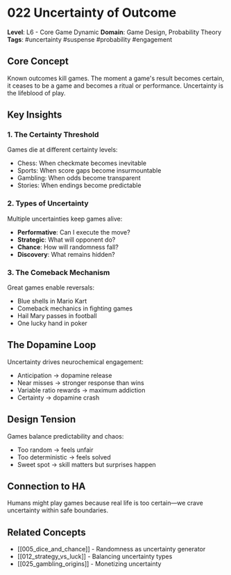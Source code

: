 # 022 Uncertainty of Outcome

**Level**: L6 - Core Game Dynamic
**Domain**: Game Design, Probability Theory
**Tags**: #uncertainty #suspense #probability #engagement

## Core Concept

Known outcomes kill games. The moment a game's result becomes certain, it ceases to be a game and becomes a ritual or performance. Uncertainty is the lifeblood of play.

## Key Insights

### 1. The Certainty Threshold
Games die at different certainty levels:
- Chess: When checkmate becomes inevitable
- Sports: When score gaps become insurmountable
- Gambling: When odds become transparent
- Stories: When endings become predictable

### 2. Types of Uncertainty
Multiple uncertainties keep games alive:
- **Performative**: Can I execute the move?
- **Strategic**: What will opponent do?
- **Chance**: How will randomness fall?
- **Discovery**: What remains hidden?

### 3. The Comeback Mechanism
Great games enable reversals:
- Blue shells in Mario Kart
- Comeback mechanics in fighting games
- Hail Mary passes in football
- One lucky hand in poker

## The Dopamine Loop

Uncertainty drives neurochemical engagement:
- Anticipation → dopamine release
- Near misses → stronger response than wins
- Variable ratio rewards → maximum addiction
- Certainty → dopamine crash

## Design Tension

Games balance predictability and chaos:
- Too random → feels unfair
- Too deterministic → feels solved
- Sweet spot → skill matters but surprises happen

## Connection to HA

Humans might play games because real life is too certain—we crave uncertainty within safe boundaries.

## Related Concepts
- [[005_dice_and_chance]] - Randomness as uncertainty generator
- [[012_strategy_vs_luck]] - Balancing uncertainty types
- [[025_gambling_origins]] - Monetizing uncertainty